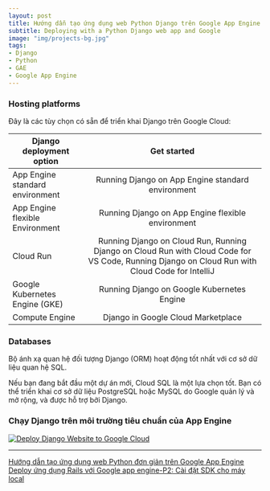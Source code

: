 ```yaml
---
layout: post
title: Hướng dẫn tạo ứng dụng web Python Django trên Google App Engine 
subtitle: Deploying with a Python Django web app and Google
image: "img/projects-bg.jpg"
tags:
- Django
- Python
- GAE
- Google App Engine 
---
```


### Hosting platforms

Đây là các tùy chọn có sẵn để triển khai Django trên Google Cloud: 

| Django deployment option        | Get started           |
| ------------- |:-------------:|
| App Engine standard environment      | Running Django on App Engine standard environment |
| App Engine flexible Environment      | Running Django on App Engine flexible environment |
| Cloud Run | Running Django on Cloud Run, Running Django on Cloud Run with Cloud Code for VS Code, Running Django on Cloud Run with Cloud Code for IntelliJ |
| Google Kubernetes Engine (GKE) | Running Django on Google Kubernetes Engine |
| Compute Engine | Django in Google Cloud Marketplace |

### Databases
Bộ ánh xạ quan hệ đối tượng Django (ORM) hoạt động tốt nhất với cơ sở dữ liệu quan hệ SQL.

Nếu bạn đang bắt đầu một dự án mới, Cloud SQL là một lựa chọn tốt. Bạn có thể triển khai cơ sở dữ liệu PostgreSQL hoặc MySQL do Google quản lý và mở rộng, và được hỗ trợ bởi Django.


### Chạy Django trên môi trường tiêu chuẩn của App Engine 



[![Deploy Django Website to Google Cloud](https://img.youtube.com/vi/8Vxo0P_P8TU/0.jpg)](https://www.youtube.com/watch?v=8Vxo0P_P8TU)

-----
[Hướng dẫn tạo ứng dụng web Python đơn giản trên Google App Engine](https://viblo.asia/p/huong-dan-tao-ung-dung-web-python-don-gian-tren-google-app-engine-QpmleARnlrd)  
[Deploy ứng dụng Rails với Google app engine-P2: Cài đặt SDK cho máy local](https://viblo.asia/p/deploy-ung-dung-rails-voi-google-app-engine-p2-cai-dat-sdk-cho-may-local-63vKjbGVK2R)  

